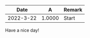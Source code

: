 | Date | A | Remark | 
|------|-----|-----|
| 2022-3-22 | 1.0000 | Start     | 


Have a nice day!

